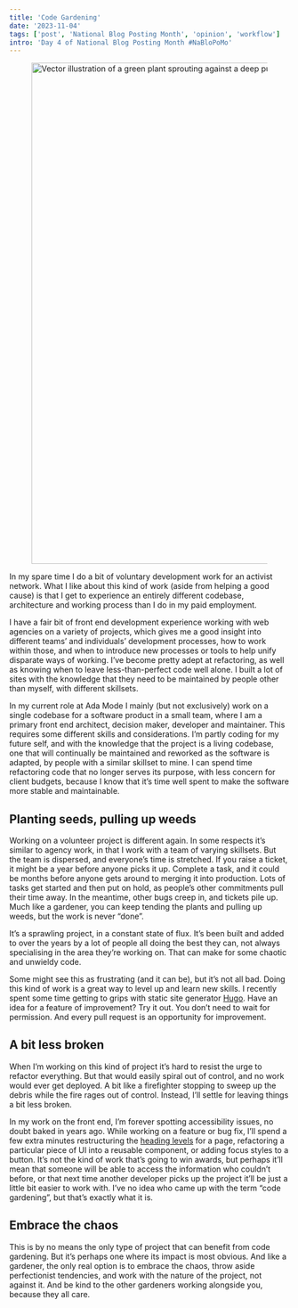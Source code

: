```yaml
---
title: 'Code Gardening'
date: '2023-11-04'
tags: ['post', 'National Blog Posting Month', 'opinion', 'workflow']
intro: 'Day 4 of National Blog Posting Month #NaBloPoMo'
---
```


<figure>
  <img src="/code-gardening-01_900.webp" width="1600" height="900" srcset="/code-gardening-01_1600.webp 1600w, /code-gardening-01_1200.webp 1200w, /code-gardening-01_900.webp 900w" sizes="(max-width: 1080px) 90vw, 930px" alt="Vector illustration of a green plant sprouting against a deep purple background">
</figure>

In my spare time I do a bit of voluntary development work for an activist network. What I like about this kind of work (aside from helping a good cause) is that I get to experience an entirely different codebase, architecture and working process than I do in my paid employment.

I have a fair bit of front end development experience working with web agencies on a variety of projects, which gives me a good insight into different teams’ and individuals’ development processes, how to work within those, and when to introduce new processes or tools to help unify disparate ways of working. I’ve become pretty adept at refactoring, as well as knowing when to leave less-than-perfect code well alone. I built a lot of sites with the knowledge that they need to be maintained by people other than myself, with different skillsets.

In my current role at Ada Mode I mainly (but not exclusively) work on a single codebase for a software product in a small team, where I am a primary front end architect, decision maker, developer and maintainer. This requires some different skills and considerations. I’m partly coding for my future self, and with the knowledge that the project is a living codebase, one that will continually be maintained and reworked as the software is adapted, by people with a similar skillset to mine. I can spend time refactoring code that no longer serves its purpose, with less concern for client budgets, because I know that it’s time well spent to make the software more stable and maintainable.

## Planting seeds, pulling up weeds

Working on a volunteer project is different again. In some respects it’s similar to agency work, in that I work with a team of varying skillsets. But the team is dispersed, and everyone’s time is stretched. If you raise a ticket, it might be a year before anyone picks it up. Complete a task, and it could be months before anyone gets around to merging it into production. Lots of tasks get started and then put on hold, as people’s other commitments pull their time away. In the meantime, other bugs creep in, and tickets pile up. Much like a gardener, you can keep tending the plants and pulling up weeds, but the work is never “done”.

It’s a sprawling project, in a constant state of flux. It’s been built and added to over the years by a lot of people all doing the best they can, not always specialising in the area they’re working on. That can make for some chaotic and unwieldy code.

Some might see this as frustrating (and it can be), but it’s not all bad. Doing this kind of work is a great way to level up and learn new skills. I recently spent some time getting to grips with static site generator [Hugo](https://gohugo.io/). Have an idea for a feature of improvement? Try it out. You don’t need to wait for permission. And every pull request is an opportunity for improvement.

## A bit less broken

When I’m working on this kind of project it’s hard to resist the urge to refactor everything. But that would easily spiral out of control, and no work would ever get deployed. A bit like a firefighter stopping to sweep up the debris while the fire rages out of control. Instead, I’ll settle for leaving things a bit less broken.

In my work on the front end, I’m forever spotting accessibility issues, no doubt baked in years ago. While working on a feature or bug fix, I’ll spend a few extra minutes restructuring the [heading levels](https://www.w3.org/WAI/tutorials/page-structure/headings/) for a page, refactoring a particular piece of UI into a reusable component, or adding focus styles to a button. It’s not the kind of work that’s going to win awards, but perhaps it’ll mean that someone will be able to access the information who couldn’t before, or that next time another developer picks up the project it’ll be just a little bit easier to work with. I’ve no idea who came up with the term “code gardening”, but that’s exactly what it is.

## Embrace the chaos

This is by no means the only type of project that can benefit from code gardening. But it’s perhaps one where its impact is most obvious. And like a gardener, the only real option is to embrace the chaos, throw aside perfectionist tendencies, and work with the nature of the project, not against it. And be kind to the other gardeners working alongside you, because they all care.
